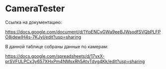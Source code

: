 # CameraTester

Ссылка на документацию:

https://docs.google.com/document/d/1YpENCvGWa9eeBJWsodfSVQbPLFPO8jdewIH4s-7KJyI/edit?usp=sharing

В данной таблице собраны данные по камерам:

https://docs.google.com/spreadsheets/d/17yxX-prSVFULPCx3y657XHxPm4NMsxRh5AtvTdvg4Kk/edit?usp=sharing

